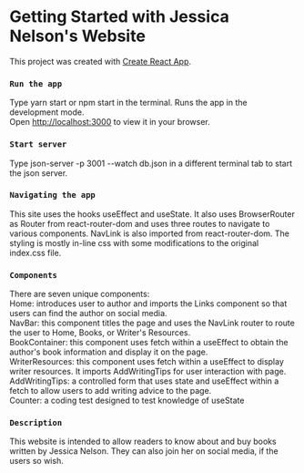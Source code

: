 # Getting Started with Jessica Nelson's Website

This project was created with [Create React App](https://https://create-react-app.dev/).

### `Run the app`

Type yarn start or npm start in the terminal. Runs the app in the development mode.\
Open [http://localhost:3000](http://localhost:3000) to view it in your browser.

### `Start server`

Type json-server -p 3001 --watch db.json in a different terminal tab to start the json server.

### `Navigating the app`

This site uses the hooks useEffect and useState. It also uses BrowserRouter as Router from react-router-dom and uses three routes to navigate to various components. NavLink is also imported from react-router-dom. The styling is mostly in-line css with some modifications to the original 
index.css file. 

### `Components`
There are seven unique components:\
Home: introduces user to author and imports the Links component so that users can find the author on social media. \
NavBar: this component titles the page and uses the NavLink router to route the user to Home, Books, or Writer's Resources.\
BookContainer: this component uses fetch within a useEffect to obtain the author's book information and display it on the page.\
WriterResources: this component uses fetch within a useEffect to display writer resources. It imports AddWritingTips for user interaction with page.\
AddWritingTips: a controlled form that uses state and useEffect within a fetch to allow users to add writing advice to the page.\
Counter: a coding test designed to test knowledge of useState

### `Description`
This website is intended to allow readers to know about and buy books written by Jessica Nelson. They can also join her on social media, if the users so wish.